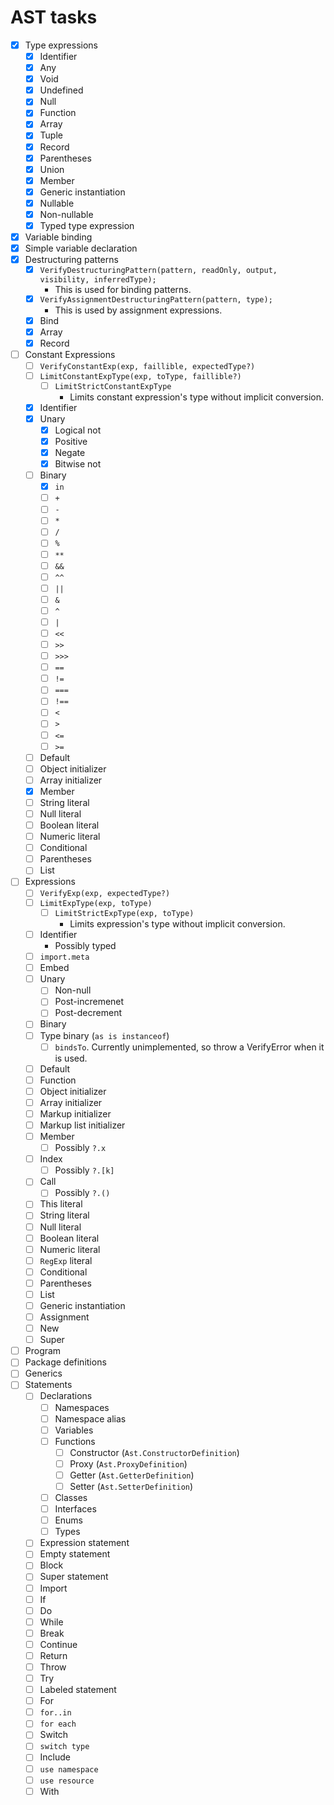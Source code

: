 # AST tasks

- [x] Type expressions
  - [x] Identifier
  - [x] Any
  - [x] Void
  - [x] Undefined
  - [x] Null
  - [x] Function
  - [x] Array
  - [x] Tuple
  - [x] Record
  - [x] Parentheses
  - [x] Union
  - [x] Member
  - [x] Generic instantiation
  - [x] Nullable
  - [x] Non-nullable
  - [x] Typed type expression
- [x] Variable binding
- [x] Simple variable declaration
- [x] Destructuring patterns
  - [x] `VerifyDestructuringPattern(pattern, readOnly, output, visibility, inferredType);`
    - This is used for binding patterns.
  - [x] `VerifyAssignmentDestructuringPattern(pattern, type);`
    - This is used by assignment expressions.
  - [x] Bind
  - [x] Array
  - [x] Record
- [ ] Constant Expressions
  - [ ] `VerifyConstantExp(exp, faillible, expectedType?)`
  - [ ] `LimitConstantExpType(exp, toType, faillible?)`
    - [ ] `LimitStrictConstantExpType`
      - Limits constant expression's type without implicit conversion.
  - [x] Identifier
  - [x] Unary
    - [x] Logical not
    - [x] Positive
    - [x] Negate
    - [x] Bitwise not
  - [ ] Binary
    - [x] `in`
    - [ ] `+`
    - [ ] `-`
    - [ ] `*`
    - [ ] `/`
    - [ ] `%`
    - [ ] `**`
    - [ ] `&&`
    - [ ] `^^`
    - [ ] `||`
    - [ ] `&`
    - [ ] `^`
    - [ ] `|`
    - [ ] `<<`
    - [ ] `>>`
    - [ ] `>>>`
    - [ ] `==`
    - [ ] `!=`
    - [ ] `===`
    - [ ] `!==`
    - [ ] `<`
    - [ ] `>`
    - [ ] `<=`
    - [ ] `>=`
  - [ ] Default
  - [ ] Object initializer
  - [ ] Array initializer
  - [x] Member
  - [ ] String literal
  - [ ] Null literal
  - [ ] Boolean literal
  - [ ] Numeric literal
  - [ ] Conditional
  - [ ] Parentheses
  - [ ] List
- [ ] Expressions
  - [ ] `VerifyExp(exp, expectedType?)`
  - [ ] `LimitExpType(exp, toType)`
    - [ ] `LimitStrictExpType(exp, toType)`
      - Limits expression's type without implicit conversion.
  - [ ] Identifier
    - Possibly typed
  - [ ] `import.meta`
  - [ ] Embed
  - [ ] Unary
    - [ ] Non-null
    - [ ] Post-incremenet
    - [ ] Post-decrement
  - [ ] Binary
  - [ ] Type binary (`as is instanceof`)
    - [ ] `bindsTo`. Currently unimplemented, so throw a VerifyError when it is used.
  - [ ] Default
  - [ ] Function
  - [ ] Object initializer
  - [ ] Array initializer
  - [ ] Markup initializer
  - [ ] Markup list initializer
  - [ ] Member
    - [ ] Possibly `?.x`
  - [ ] Index
    - [ ] Possibly `?.[k]`
  - [ ] Call
    - [ ] Possibly `?.()`
  - [ ] This literal
  - [ ] String literal
  - [ ] Null literal
  - [ ] Boolean literal
  - [ ] Numeric literal
  - [ ] `RegExp` literal
  - [ ] Conditional
  - [ ] Parentheses
  - [ ] List
  - [ ] Generic instantiation
  - [ ] Assignment
  - [ ] New
  - [ ] Super
- [ ] Program
- [ ] Package definitions
- [ ] Generics
- [ ] Statements
  - [ ] Declarations
    - [ ] Namespaces
    - [ ] Namespace alias
    - [ ] Variables
    - [ ] Functions
      - [ ] Constructor (`Ast.ConstructorDefinition`)
      - [ ] Proxy (`Ast.ProxyDefinition`)
      - [ ] Getter (`Ast.GetterDefinition`)
      - [ ] Setter (`Ast.SetterDefinition`)
    - [ ] Classes
    - [ ] Interfaces
    - [ ] Enums
    - [ ] Types
  - [ ] Expression statement
  - [ ] Empty statement
  - [ ] Block
  - [ ] Super statement
  - [ ] Import
  - [ ] If
  - [ ] Do
  - [ ] While
  - [ ] Break
  - [ ] Continue
  - [ ] Return
  - [ ] Throw
  - [ ] Try
  - [ ] Labeled statement
  - [ ] For
  - [ ] `for..in`
  - [ ] `for each`
  - [ ] Switch
  - [ ] `switch type`
  - [ ] Include
  - [ ] `use namespace`
  - [ ] `use resource`
  - [ ] With
